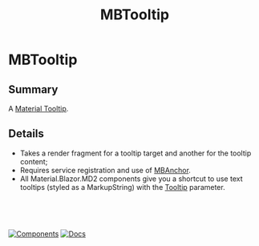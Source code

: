 ﻿---
uid: C.MBTooltip
title: MBTooltip
---
# MBTooltip

## Summary

A [Material Tooltip](https://github.com/material-components/material-components-web/tree/master/packages/mdc-tooltip#tooltip).

## Details

-  Takes a render fragment for a tooltip target and another for the tooltip content;
-  Requires service registration and use of [MBAnchor](xref:C.MBAnchor).
-  All Material.Blazor.MD2 components give you a shortcut to use text tooltips (styled as a MarkupString) with the [Tooltip](xref:Material.Blazor.MD2.Internal.ComponentFoundation.Tooltip) parameter.

&nbsp;

&nbsp;

[![Components](https://img.shields.io/static/v1?label=Components&message=Core&color=blue)](xref:A.CoreComponents)
[![Docs](https://img.shields.io/static/v1?label=API%20Documentation&message=MBTooltip&color=brightgreen)](xref:Material.Blazor.MD2.MBTooltip)
